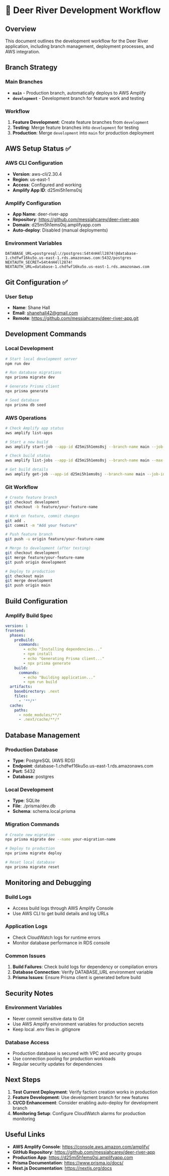 # 🚀 Deer River Development Workflow

## Overview
This document outlines the development workflow for the Deer River application, including branch management, deployment processes, and AWS integration.

## Branch Strategy

### Main Branches
- **`main`** - Production branch, automatically deploys to AWS Amplify
- **`development`** - Development branch for feature work and testing

### Workflow
1. **Feature Development**: Create feature branches from `development`
2. **Testing**: Merge feature branches into `development` for testing
3. **Production**: Merge `development` into `main` for production deployment

## AWS Setup Status ✅

### AWS CLI Configuration
- **Version**: aws-cli/2.30.4
- **Region**: us-east-1
- **Access**: Configured and working
- **Amplify App ID**: d25mi5h1ems0sj

### Amplify Configuration
- **App Name**: deer-river-app
- **Repository**: https://github.com/messiahcarey/deer-river-app
- **Domain**: d25mi5h1ems0sj.amplifyapp.com
- **Auto-deploy**: Disabled (manual deployments)

### Environment Variables
```
DATABASE_URL=postgresql://postgres:S4t4nH4ll2874!@database-1.chdfwf16ku5o.us-east-1.rds.amazonaws.com:5432/postgres
NEXTAUTH_SECRET=S4t4nH4ll2874!
NEXTAUTH_URL=database-1.chdfwf16ku5o.us-east-1.rds.amazonaws.com
```

## Git Configuration ✅

### User Setup
- **Name**: Shane Hall
- **Email**: shanehall42@gmail.com
- **Remote**: https://github.com/messiahcarey/deer-river-app.git

## Development Commands

### Local Development
```bash
# Start local development server
npm run dev

# Run database migrations
npx prisma migrate dev

# Generate Prisma client
npx prisma generate

# Seed database
npx prisma db seed
```

### AWS Operations
```bash
# Check Amplify app status
aws amplify list-apps

# Start a new build
aws amplify start-job --app-id d25mi5h1ems0sj --branch-name main --job-type RELEASE

# Check build status
aws amplify list-jobs --app-id d25mi5h1ems0sj --branch-name main --max-results 1

# Get build details
aws amplify get-job --app-id d25mi5h1ems0sj --branch-name main --job-id [JOB_ID]
```

### Git Workflow
```bash
# Create feature branch
git checkout development
git checkout -b feature/your-feature-name

# Work on feature, commit changes
git add .
git commit -m "Add your feature"

# Push feature branch
git push -u origin feature/your-feature-name

# Merge to development (after testing)
git checkout development
git merge feature/your-feature-name
git push origin development

# Deploy to production
git checkout main
git merge development
git push origin main
```

## Build Configuration

### Amplify Build Spec
```yaml
version: 1
frontend:
  phases:
    preBuild:
      commands:
        - echo "Installing dependencies..."
        - npm install
        - echo "Generating Prisma client..."
        - npx prisma generate
    build:
      commands:
        - echo "Building application..."
        - npm run build
  artifacts:
    baseDirectory: .next
    files:
      - '**/*'
  cache:
    paths:
      - node_modules/**/*
      - .next/cache/**/*
```

## Database Management

### Production Database
- **Type**: PostgreSQL (AWS RDS)
- **Endpoint**: database-1.chdfwf16ku5o.us-east-1.rds.amazonaws.com
- **Port**: 5432
- **Database**: postgres

### Local Development
- **Type**: SQLite
- **File**: ./prisma/dev.db
- **Schema**: schema.local.prisma

### Migration Commands
```bash
# Create new migration
npx prisma migrate dev --name your-migration-name

# Deploy to production
npx prisma migrate deploy

# Reset local database
npx prisma migrate reset
```

## Monitoring and Debugging

### Build Logs
- Access build logs through AWS Amplify Console
- Use AWS CLI to get build details and log URLs

### Application Logs
- Check CloudWatch logs for runtime errors
- Monitor database performance in RDS console

### Common Issues
1. **Build Failures**: Check build logs for dependency or compilation errors
2. **Database Connection**: Verify DATABASE_URL environment variable
3. **Prisma Issues**: Ensure Prisma client is generated before build

## Security Notes

### Environment Variables
- Never commit sensitive data to Git
- Use AWS Amplify environment variables for production secrets
- Keep local .env files in .gitignore

### Database Access
- Production database is secured with VPC and security groups
- Use connection pooling for production workloads
- Regular security updates for dependencies

## Next Steps

1. **Test Current Deployment**: Verify faction creation works in production
2. **Feature Development**: Use development branch for new features
3. **CI/CD Enhancement**: Consider enabling auto-deploy for development branch
4. **Monitoring Setup**: Configure CloudWatch alarms for production monitoring

## Useful Links

- **AWS Amplify Console**: https://console.aws.amazon.com/amplify/
- **GitHub Repository**: https://github.com/messiahcarey/deer-river-app
- **Production App**: https://d25mi5h1ems0sj.amplifyapp.com
- **Prisma Documentation**: https://www.prisma.io/docs/
- **Next.js Documentation**: https://nextjs.org/docs
